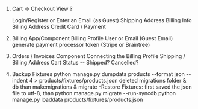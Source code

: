 1. Cart -> Checkout View ?

	Login/Register or Enter an Email (as Guest)
	Shipping Address
	Billing Info
		Billing Address
		Credit Card / Payment
		
2. Billing App/Component
	Billing Profile
		User or Email (Guest Email)
		generate payment processor token (Stripe or Braintree)

3. Orders / Invoices Component
	Connecting the Billing Profile
	Shipping / Billing Address
	Cart
	Status -- Shipped? Cancelled?

4. Backup Fixtures python manage.py dumpdata products --format json --indent 4 > products/fixtures/products.json
	deleted migrations folder & db than makemigrations & migrate
	-Restore Fixtures:
	first saved the json file to utf-8, than
	python manage.py migrate --run-syncdb
	python manage.py loaddata products/fixtures/products.json